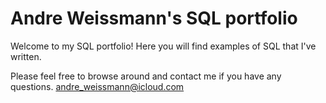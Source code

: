 # Andre Weissmann's SQL portfolio

Welcome to my SQL portfolio! Here you will find examples of SQL that I've written. 

Please feel free to browse around and contact me if you have any questions.
andre_weissmann@icloud.com
